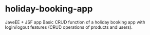 # holiday-booking-app
JaveEE + JSF app
Basic CRUD function of a holiday booking app with login/logout features (CRUD operations of products and users).
